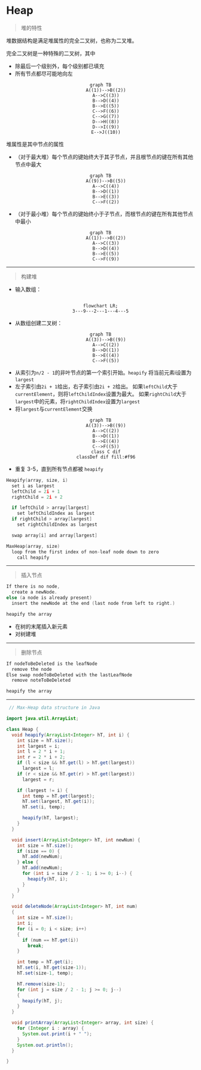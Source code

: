 # Heap

> 堆的特性

堆数据结构是满足堆属性的完全二叉树，也称为二叉堆。

完全二叉树是一种特殊的二叉树，其中

- 除最后一个级别外，每个级别都已填充
- 所有节点都尽可能地向左

<center>

```mermaid
graph TB
    A((1))-->B((2))
    A-->C((3))
    B-->D((4))
    B-->E((5))
    C-->F((6))
    C-->G((7))
    D-->H((8))
    D-->I((9))
    E-->J((10))
```

</center>

堆属性是其中节点的属性

- （对于最大堆）每个节点的键始终大于其子节点，并且根节点的键在所有其他节点中最大

<center>

```mermaid
graph TB
    A((9))-->B((5))
    A-->C((4))
    B-->D((1))
    B-->E((3))
    C-->F((2))
```
</center>


- （对于最小堆）每个节点的键始终小于子节点，而根节点的键在所有其他节点中最小

<center>

```mermaid
graph TB
    A((1))-->B((2))
    A-->C((3))
    B-->D((4))
    B-->E((5))
    C-->F((9))
```
</center>

___

> 构建堆

- 输入数组：

<center>

```mermaid

flowchart LR;
3---9---2---1---4---5

```

</center>

- 从数组创建二叉树：

<center>

```mermaid
graph TB
    A((3))-->B((9))
    A-->C((2))
    B-->D((1))
    B-->E((4))
    C-->F((5))
```
</center>

- 从索引为`n/2 - 1`的非叶节点的第一个索引开始。`heapify` 将当前元素i设置为 `largest`
- 左子索引由`2i + 1`给出，右子索引由`2i + 2`给出。 如果`leftChild`大于`currentElement`，则将`leftChildIndex`设置为最大。 如果`rightChild`大于`largest`中的元素，将`rightChildIndex`设置为`largest`
- 将`largest`与`currentElement`交换

<center>

```mermaid
graph TB
    A((3))-->B((9))
    A-->C((2))
    B-->D((1))
    B-->E((4))
    C-->F((5))
    class C dif
    classDef dif fill:#f96
```

</center>

- 重复 3-5，直到所有节点都被 `heapify`

```c
Heapify(array, size, i)
  set i as largest
  leftChild = 2i + 1
  rightChild = 2i + 2

  if leftChild > array[largest]
    set leftChildIndex as largest
  if rightChild > array[largest]
    set rightChildIndex as largest

  swap array[i] and array[largest]
```
```c
MaxHeap(array, size)
  loop from the first index of non-leaf node down to zero
    call heapify
```

___

> 插入节点

```c
If there is no node, 
  create a newNode.
else (a node is already present)
  insert the newNode at the end (last node from left to right.)

heapify the array
```

- 在树的末尾插入新元素
- 对树建堆
___

> 删除节点

```c
If nodeToBeDeleted is the leafNode
  remove the node
Else swap nodeToBeDeleted with the lastLeafNode
  remove noteToBeDeleted

heapify the array
```
___

```java title="Heap.java"
 // Max-Heap data structure in Java

import java.util.ArrayList;

class Heap {
  void heapify(ArrayList<Integer> hT, int i) {
    int size = hT.size();
    int largest = i;
    int l = 2 * i + 1;
    int r = 2 * i + 2;
    if (l < size && hT.get(l) > hT.get(largest))
      largest = l;
    if (r < size && hT.get(r) > hT.get(largest))
      largest = r;

    if (largest != i) {
      int temp = hT.get(largest);
      hT.set(largest, hT.get(i));
      hT.set(i, temp);

      heapify(hT, largest);
    }
  }

  void insert(ArrayList<Integer> hT, int newNum) {
    int size = hT.size();
    if (size == 0) {
      hT.add(newNum);
    } else {
      hT.add(newNum);
      for (int i = size / 2 - 1; i >= 0; i--) {
        heapify(hT, i);
      }
    }
  }

  void deleteNode(ArrayList<Integer> hT, int num)
  {
    int size = hT.size();
    int i;
    for (i = 0; i < size; i++)
    {
      if (num == hT.get(i))
        break;
    }

    int temp = hT.get(i);
    hT.set(i, hT.get(size-1));
    hT.set(size-1, temp);

    hT.remove(size-1);
    for (int j = size / 2 - 1; j >= 0; j--)
    {
      heapify(hT, j);
    }
  }

  void printArray(ArrayList<Integer> array, int size) {
    for (Integer i : array) {
      System.out.print(i + " ");
    }
    System.out.println();
  }

}

```